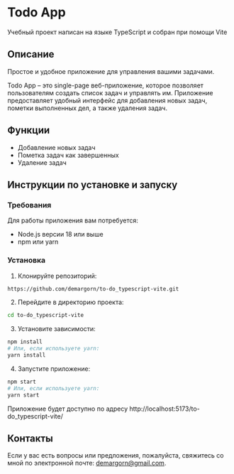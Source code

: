 # Todo App

Учебный проект написан на языке TypeScript и собран при помощи Vite

## Описание

Простое и удобное приложение для управления вашими задачами.

Todo App – это single-page веб-приложение, которое позволяет пользователям создать список задач и управлять им. Приложение предоставляет удобный интерфейс для добавления новых задач, пометки выполненных дел, а также удаления задач.

## Функции

-  Добавление новых задач
-  Пометка задач как завершенных
-  Удаление задач

## Инструкции по установке и запуску

### Требования

Для работы приложения вам потребуется:

-  Node.js версии 18 или выше
-  npm или yarn

### Установка

1. Клонируйте репозиторий:

```bash
https://github.com/demargorn/to-do_typescript-vite.git
```

2. Перейдите в директорию проекта:

```bash
cd to-do_typescript-vite
```

3. Установите зависимости:

```bash
npm install
# Или, если используете yarn:
yarn install
```

4. Запустите приложение:

```bash
npm start
# Или, если используете yarn:
yarn start
```

Приложение будет доступно по адресу http://localhost:5173/to-do_typescript-vite/

## Контакты

Если у вас есть вопросы или предложения, пожалуйста, свяжитесь со мной по электронной почте: demargorn@gmail.com.
